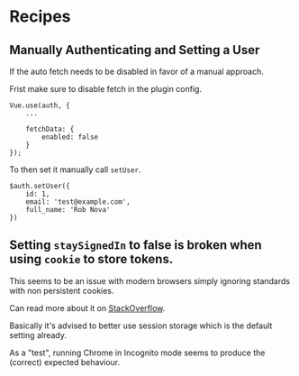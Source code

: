 # Recipes




## Manually Authenticating and Setting a User

If the auto fetch needs to be disabled in favor of a manual approach.

Frist make sure to disable fetch in the plugin config.

```
Vue.use(auth, {
    ...    

    fetchData: {
        enabled: false
    }
});
```

To then set it manually call `setUser`.

```
$auth.setUser({
    id: 1,
    email: 'test@example.com',
    full_name: 'Rob Nova'
})
```


## Setting `staySignedIn` to false is broken when using `cookie` to store tokens.

This seems to be an issue with modern browsers simply ignoring standards with non persistent cookies.

Can read more about it on [StackOverflow](https://stackoverflow.com/questions/10617954/chrome-doesnt-delete-session-cookies).

Basically it's advised to better use session storage which is the default setting already.

As a "test", running Chrome in Incognito mode seems to produce the (correct) expected behaviour.